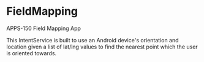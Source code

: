 # FieldMapping

APPS-150 Field Mapping App

This IntentService is built to use an Android device's orientation and location given a list of lat/lng values to find the nearest point which the user is oriented towards.
